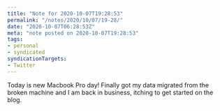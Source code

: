 ```yaml
---
title: "Note for 2020-10-07T19:28:53"
permalink: "/notes/2020/10/07/19-28/"
date: "2020-10-07T06:28:53Z"
meta: "note posted on 2020-10-07T19:28:53"
tags:
- personal
- syndicated
syndicationTargets:
- Twitter
---
```

Today is new Macbook Pro day! Finally got my data migrated from the broken machine and I am back in business, itching to get started on the blog.
